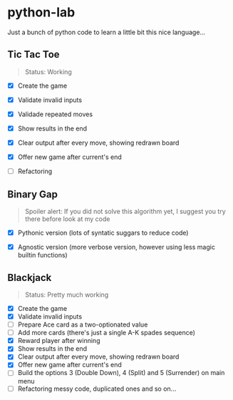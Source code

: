 # python-lab
Just a bunch of python code to learn a little bit this nice language...

## Tic Tac Toe
> Status: Working

- [x] Create the game
- [x] Validate invalid inputs
- [x] Validade repeated moves
- [x] Show results in the end
- [x] Clear output after every move, showing redrawn board
- [x] Offer new game after current's end
- [ ] Refactoring


## Binary Gap
> Spoiler alert: If you did not solve this algorithm yet, I suggest you try there before look at my code

- [x] Pythonic version (lots of syntatic suggars to reduce code)
- [x] Agnostic version (more verbose version, however using less magic builtin functions)


## Blackjack
> Status: Pretty much working

- [x] Create the game
- [x] Validate invalid inputs
- [ ] Prepare Ace card as a two-optionated value
- [ ] Add more cards (there's just a single A-K spades sequence)
- [x] Reward player after winning
- [x] Show results in the end
- [x] Clear output after every move, showing redrawn board
- [x] Offer new game after current's end
- [ ] Build the options 3 (Double Down), 4 (Split) and 5 (Surrender) on main menu
- [ ] Refactoring messy code, duplicated ones and so on...